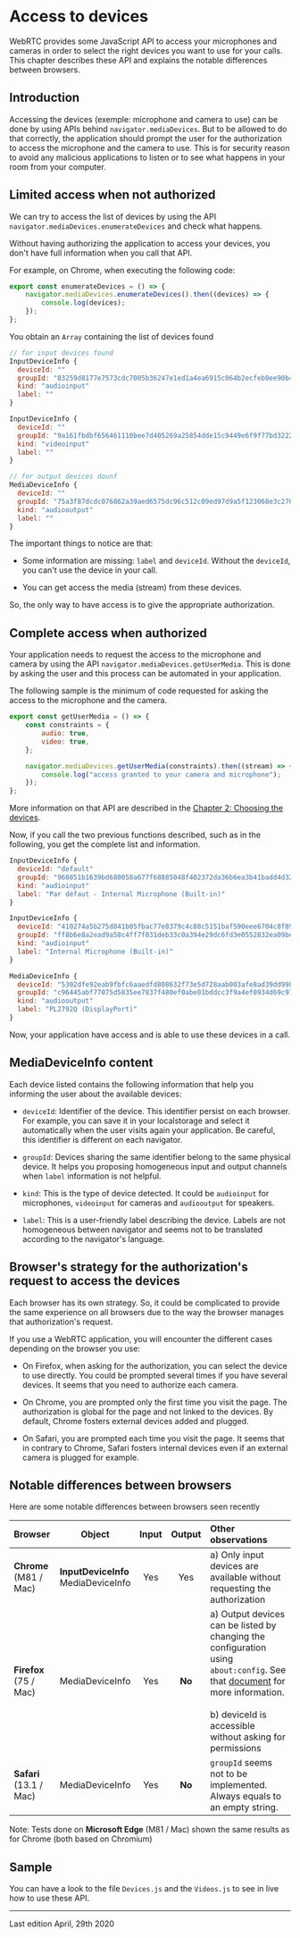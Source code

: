 # Access to devices

WebRTC provides some JavaScript API to access your microphones and cameras in order to select the right devices you want to use for your calls. This chapter describes these API and explains the notable differences between browsers.

## Introduction

Accessing the devices (exemple: microphone and camera to use) can be done by using APIs behind `navigator.mediaDevices`. But to be allowed to do that correctly, the application should prompt the user for the authorization to access the microphone and the camera to use. This is for security reason to avoid any malicious applications to listen or to see what happens in your room from your computer.

## Limited access when not authorized

We can try to access the list of devices by using the API `navigator.mediaDevices.enumerateDevices` and check what happens.

Without having authorizing the application to access your devices, you don't have full information when you call that API.

For example, on Chrome, when executing the following code:

```js
export const enumerateDevices = () => {
    navigator.mediaDevices.enumerateDevices().then((devices) => {
        console.log(devices);
    });
};
```

You obtain an `Array` containing the list of devices found

```js
// for input devices found
InputDeviceInfo {
  deviceId: ""
  groupId: "83259d8177e7573cdc7005b36247e1ed1a4ea6915c064b2ecfeb0ee90b43a448"
  kind: "audioinput"
  label: ""
}

InputDeviceInfo {
  deviceId: ""
  groupId: "9a161fbdbf656461110bee7d405269a25854dde15c9449e6f9f77bd3222192f4"
  kind: "videoinput"
  label: ""
}

// for output devices dounf
MediaDeviceInfo {
  deviceId: ""
  groupId: "75a3f87dcdc076862a39aed6575dc96c512c09ed97d9a5f123068e3c2705c063"
  kind: "audiooutput"
  label: ""
}
```

The important things to notice are that:

-   Some information are missing: `label` and `deviceId`. Without the `deviceId`, you can't use the device in your call.

-   You can get access the media (stream) from these devices.

So, the only way to have access is to give the appropriate authorization.

## Complete access when authorized

Your application needs to request the access to the microphone and camera by using the API `navigator.mediaDevices.getUserMedia`. This is done by asking the user and this process can be automated in your application.

The following sample is the minimum of code requested for asking the access to the microphone and the camera.

```js
export const getUserMedia = () => {
    const constraints = {
        audio: true,
        video: true,
    };

    navigator.mediaDevices.getUserMedia(constraints).then((stream) => {
        console.log("access granted to your camera and microphone");
    });
};
```

More information on that API are described in the [Chapter 2: Choosing the devices](choosing%20the%20devices.md).

Now, if you call the two previous functions described, such as in the following, you get the complete list and information.

```js
InputDeviceInfo {
  deviceId: "default"
  groupId: "960851b1639bd680058a677f68885048f402372da36b6ea3b41badd4d32ad17d"
  kind: "audioinput"
  label: "Par défaut - Internal Microphone (Built-in)"
}

InputDeviceInfo {
  deviceId: "410274a5b275d841b05fbac77e8379c4c88c5151baf590eee6704c8f89f9c97b"
  groupId: "ff8b6e8a2ead9a58c4ff7f031deb33c0a394e29dc6fd3e0552832ea09be1192b"
  kind: "audioinput"
  label: "Internal Microphone (Built-in)"
}

MediaDeviceInfo {
  deviceId: "5302dfe92eab9fbfc6aaedfd808632f73e5d728aab003afe8ad39dd9988a1a1a"
  groupId: "c96445abf77075d5835ee7837f480ef0abe01bddcc3f9a4ef0934d69c9714ae2"
  kind: "audiooutput"
  label: "PL2792Q (DisplayPort)"
}
```

Now, your application have access and is able to use these devices in a call.

## MediaDeviceInfo content

Each device listed contains the following information that help you informing the user about the available devices:

-   `deviceId`: Identifier of the device. This identifier persist on each browser. For example, you can save it in your localstorage and select it automatically when the user visits again your application. Be careful, this identifier is different on each navigator.

-   `groupId`: Devices sharing the same identifier belong to the same physical device. It helps you proposing homogeneous input and output channels when `label` information is not helpful.

-   `kind`: This is the type of device detected. It could be `audioinput` for microphones, `videoinput` for cameras and `audiooutput` for speakers.

-   `label`: This is a user-friendly label describing the device. Labels are not homogeneous between navigator and seems not to be translated according to the navigator's language.

## Browser's strategy for the authorization's request to access the devices

Each browser has its own strategy. So, it could be complicated to provide the same experience on all browsers due to the way the browser manages that authorization's request.

If you use a WebRTC application, you will encounter the different cases depending on the browser you use:

-   On Firefox, when asking for the authorization, you can select the device to use directly. You could be prompted several times if you have several devices. It seems that you need to authorize each camera.

-   On Chrome, you are prompted only the first time you visit the page. The authorization is global for the page and not linked to the devices. By default, Chrome fosters external devices added and plugged.

-   On Safari, you are prompted each time you visit the page. It seems that in contrary to Chrome, Safari fosters internal devices even if an external camera is plugged for example.

## Notable differences between browsers

Here are some notable differences between browsers seen recently

| Browser                    | Object                                 | Input | Output | Other observations                                                                                                                                                                                                                                                              |
| :------------------------- | -------------------------------------- | :---: | :----: | :------------------------------------------------------------------------------------------------------------------------------------------------------------------------------------------------------------------------------------------------------------------------------ |
| **Chrome**<br>(M81 / Mac)  | **InputDeviceInfo**<br>MediaDeviceInfo |  Yes  |  Yes   | a) Only input devices are available without requesting the authorization                                                                                                                                                                                                        |
| **Firefox**<br>(75 / Mac)  | MediaDeviceInfo                        |  Yes  | **No** | a) Output devices can be listed by changing the configuration using `about:config`. See that [document](https://developer.mozilla.org/en-US/docs/Web/API/MediaDevices/enumerateDevices) for more information.<br/><br/>b) deviceId is accessible without asking for permissions |
| **Safari**<br>(13.1 / Mac) | MediaDeviceInfo                        |  Yes  | **No** | `groupId` seems not to be implemented. Always equals to an empty string.                                                                                                                                                                                                        |

Note: Tests done on **Microsoft Edge** (M81 / Mac) shown the same results as for Chrome (both based on Chromium)

## Sample

You can have a look to the file `Devices.js` and the `Videos.js` to see in live how to use these API.

---

Last edition April, 29th 2020

